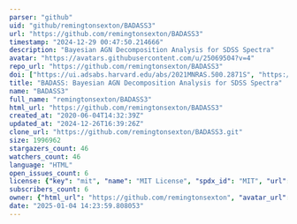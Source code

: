 ```yaml
---
parser: "github"
uid: "github/remingtonsexton/BADASS3"
url: "https://github.com/remingtonsexton/BADASS3"
timestamp: "2024-12-29 00:47:50.214666"
description: "Bayesian AGN Decomposition Analysis for SDSS Spectra"
avatar: "https://avatars.githubusercontent.com/u/25069504?v=4"
repo_url: "https://github.com/remingtonsexton/BADASS3"
doi: ["https://ui.adsabs.harvard.edu/abs/2021MNRAS.500.2871S", "https://ui.adsabs.harvard.edu/abs/2024ascl.soft12004S/abstract"]
title: "BADASS: Bayesian AGN Decomposition Analysis for SDSS Spectra"
name: "BADASS3"
full_name: "remingtonsexton/BADASS3"
html_url: "https://github.com/remingtonsexton/BADASS3"
created_at: "2020-06-04T14:32:39Z"
updated_at: "2024-12-26T16:39:26Z"
clone_url: "https://github.com/remingtonsexton/BADASS3.git"
size: 1996962
stargazers_count: 46
watchers_count: 46
language: "HTML"
open_issues_count: 6
license: {"key": "mit", "name": "MIT License", "spdx_id": "MIT", "url": "https://api.github.com/licenses/mit", "node_id": "MDc6TGljZW5zZTEz"}
subscribers_count: 6
owner: {"html_url": "https://github.com/remingtonsexton", "avatar_url": "https://avatars.githubusercontent.com/u/25069504?v=4", "login": "remingtonsexton", "type": "User"}
date: "2025-01-04 14:23:59.808053"
---
```

